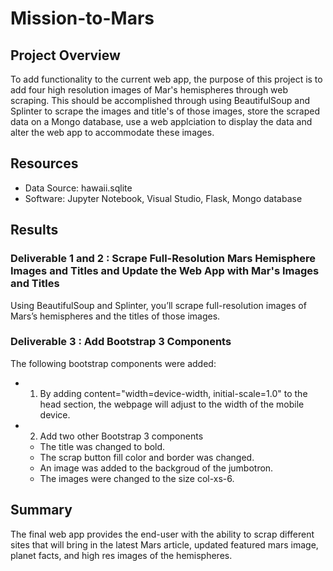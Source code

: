 # Mission-to-Mars

## Project Overview
To add functionality to the current web app, the purpose of this project is to add four high resolution images of Mar's hemispheres through web scraping. This should be accomplished through using BeautifulSoup and Splinter to scrape the images and title's of those images, store the scraped data on a Mongo database, use a web applciation to display the data and alter the web app to accommodate these images. 

## Resources
- Data Source: hawaii.sqlite
- Software: Jupyter Notebook, Visual Studio, Flask, Mongo database

## Results

### Deliverable 1 and 2 : Scrape Full-Resolution Mars Hemisphere Images and Titles and Update the Web App with Mar's Images and Titles

Using BeautifulSoup and Splinter, you’ll scrape full-resolution images of Mars’s hemispheres and the titles of those images.
 <web1>
 <web2>

### Deliverable 3 : Add Bootstrap 3 Components

The following bootstrap components were added:
- 1. By adding content="width=device-width, initial-scale=1.0" to the head section, the webpage will adjust to the width of the mobile device. 
- 2. Add two other Bootstrap 3 components
    - The title was changed to bold.
    - The scrap button fill color and border was changed.
    - An image was added to the backgroud of the jumbotron.
    - The images were changed to the size col-xs-6.

## Summary

The final web app provides the end-user with the ability to scrap different sites that will bring in the latest Mars article, updated featured mars image, planet facts, and high res images of the hemispheres. 






